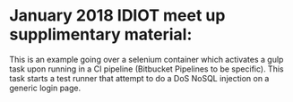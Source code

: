 # January 2018 IDIOT meet up supplimentary material:

This is an example going over a selenium container which activates a gulp task upon running in a CI pipeline (Bitbucket Pipelines to be specific). This task starts a test runner that attempt to do a DoS NoSQL injection on a generic login page.
